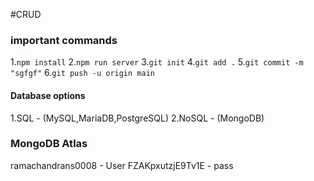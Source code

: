 #CRUD

### important commands

1.`npm install` 2.`npm run server` 3.`git init` 4.`git add .` 5.`git commit -m "sgfgf"` 6.`git push -u origin main`

#### Database options

1.SQL - (MySQL,MariaDB,PostgreSQL)
2.NoSQL - (MongoDB)

### MongoDB Atlas

ramachandrans0008 - User
FZAKpxutzjE9Tv1E - pass
